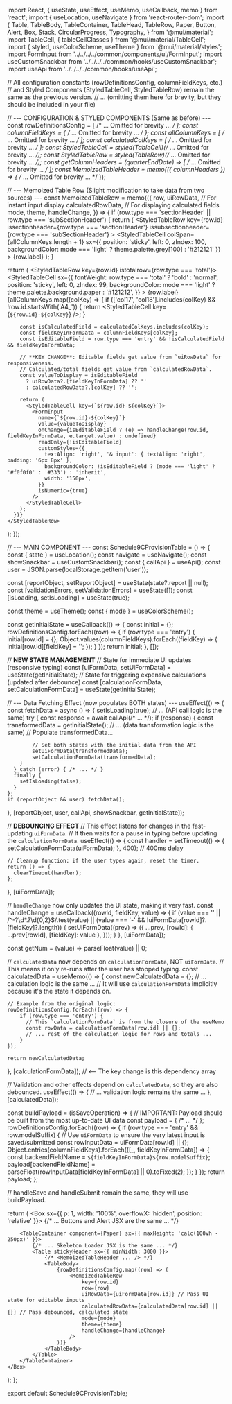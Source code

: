 import React, { useState, useEffect, useMemo, useCallback, memo } from 'react';
import { useLocation, useNavigate } from 'react-router-dom';
import {
  Table, TableBody, TableContainer, TableHead, TableRow, Paper, Button,
  Alert, Box, Stack, CircularProgress, Typography,
} from '@mui/material';
import TableCell, { tableCellClasses } from '@mui/material/TableCell';
import { styled, useColorScheme, useTheme } from '@mui/material/styles';
import FormInput from '../../../../common/components/ui/FormInput';
import useCustomSnackbar from '../../../../common/hooks/useCustomSnackbar';
import useApi from '../../../../common/hooks/useApi';

// All configuration constants (rowDefinitionsConfig, columnFieldKeys, etc.)
// and Styled Components (StyledTableCell, StyledTableRow) remain the same as the previous version.
// ... (omitting them here for brevity, but they should be included in your file)

// --- CONFIGURATION & STYLED COMPONENTS (Same as before) ---
const rowDefinitionsConfig = [ /* ... Omitted for brevity ... */ ];
const columnFieldKeys = { /* ... Omitted for brevity ... */ };
const allColumnKeys = [ /* ... Omitted for brevity ... */ ];
const calculatedColKeys = [ /* ... Omitted for brevity ... */ ];
const StyledTableCell = styled(TableCell)(/* ... Omitted for brevity ... */);
const StyledTableRow = styled(TableRow)(/* ... Omitted for brevity ... */);
const getColumnHeaders = (quarterEndDate) => [ /* ... Omitted for brevity ... */ ];
const MemoizedTableHeader = memo(({ columnHeaders }) => { /* ... Omitted for brevity ... */ });


// --- Memoized Table Row (Slight modification to take data from two sources) ---
const MemoizedTableRow = memo(({
  row,
  uiRowData, // For instant input display
  calculatedRowData, // For displaying calculated fields
  mode,
  theme,
  handleChange,
}) => {
  if (row.type === 'sectionHeader' || row.type === 'subSectionHeader') {
    return (
      <StyledTableRow
        key={row.id}
        issectionheader={row.type === 'sectionHeader'}
        issubsectionheader={row.type === 'subSectionHeader'}
      >
        <StyledTableCell
          colSpan={allColumnKeys.length + 1}
          sx={{ position: 'sticky', left: 0, zIndex: 100, backgroundColor: mode === 'light' ? theme.palette.grey[100] : '#212121' }}
        >
          {row.label}
        </StyledTableCell>
      </StyledTableRow>
    );
  }

  return (
    <StyledTableRow key={row.id} istotalrow={row.type === 'total'}>
      <StyledTableCell
        sx={{
          fontWeight: row.type === 'total' ? 'bold' : 'normal',
          position: 'sticky', left: 0, zIndex: 99,
          backgroundColor: mode === 'light' ? theme.palette.background.paper : '#121212',
        }}
      >
        {row.label}
      </StyledTableCell>
      {allColumnKeys.map((colKey) => {
        if (['col17', 'col18'].includes(colKey) && !row.id.startsWith('A4_')) {
          return <StyledTableCell key={`${row.id}-${colKey}`} />;
        }

        const isCalculatedField = calculatedColKeys.includes(colKey);
        const fieldKeyInFormData = columnFieldKeys[colKey];
        const isEditableField = row.type === 'entry' && !isCalculatedField && fieldKeyInFormData;

        // **KEY CHANGE**: Editable fields get value from `uiRowData` for responsiveness.
        // Calculated/total fields get value from `calculatedRowData`.
        const valueToDisplay = isEditableField
          ? uiRowData?.[fieldKeyInFormData] ?? ''
          : calculatedRowData?.[colKey] ?? '';

        return (
          <StyledTableCell key={`${row.id}-${colKey}`}>
            <FormInput
              name={`${row.id}-${colKey}`}
              value={valueToDisplay}
              onChange={isEditableField ? (e) => handleChange(row.id, fieldKeyInFormData, e.target.value) : undefined}
              readOnly={!isEditableField}
              customStyles={{
                textAlign: 'right', '& input': { textAlign: 'right', padding: '6px 8px' },
                backgroundColor: !isEditableField ? (mode === 'light' ? '#f0f0f0' : '#333') : 'inherit',
                width: '150px',
              }}
              isNumeric={true}
            />
          </StyledTableCell>
        );
      })}
    </StyledTableRow>
  );
});


// --- MAIN COMPONENT ---
const Schedule9CProvisionTable = () => {
  const { state } = useLocation();
  const navigate = useNavigate();
  const showSnackbar = useCustomSnackbar();
  const { callApi } = useApi();
  const user = JSON.parse(localStorage.getItem('user'));
  
  const [reportObject, setReportObject] = useState(state?.report || null);
  const [validationErrors, setValidationErrors] = useState([]);
  const [isLoading, setIsLoading] = useState(true);
  
  const theme = useTheme();
  const { mode } = useColorScheme();

  const getInitialState = useCallback(() => {
    const initial = {};
    rowDefinitionsConfig.forEach((row) => {
      if (row.type === 'entry') {
        initial[row.id] = {};
        Object.values(columnFieldKeys).forEach((fieldKey) => {
          initial[row.id][fieldKey] = '';
        });
      }
    });
    return initial;
  }, []);

  // **NEW STATE MANAGEMENT**
  // State for immediate UI updates (responsive typing)
  const [uiFormData, setUiFormData] = useState(getInitialState);
  // State for triggering expensive calculations (updated after debounce)
  const [calculationFormData, setCalculationFormData] = useState(getInitialState);

  // --- Data Fetching Effect (now populates BOTH states) ---
  useEffect(() => {
    const fetchData = async () => {
      setIsLoading(true);
      // ... (API call logic is the same)
      try {
        const response = await callApi(/* ... */);
        if (response) {
            const transformedData = getInitialState();
            // ... (data transformation logic is the same)
            // Populate transformedData...

            // Set both states with the initial data from the API
            setUiFormData(transformedData);
            setCalculationFormData(transformedData);
        }
      } catch (error) { /* ... */ } 
      finally {
        setIsLoading(false);
      }
    };
    if (reportObject && user) fetchData();
  }, [reportObject, user, callApi, showSnackbar, getInitialState]);


  // **DEBOUNCING EFFECT**
  // This effect listens for changes in the fast-updating `uiFormData`.
  // It then waits for a pause in typing before updating the `calculationFormData`.
  useEffect(() => {
    const handler = setTimeout(() => {
      setCalculationFormData(uiFormData);
    }, 400); // 400ms delay

    // Cleanup function: if the user types again, reset the timer.
    return () => {
      clearTimeout(handler);
    };
  }, [uiFormData]);

  // `handleChange` now only updates the UI state, making it very fast.
  const handleChange = useCallback((rowId, fieldKey, value) => {
    if (value === '' || /^-?\d*\.?\d{0,2}$/.test(value) || (value === '-' && !uiFormData[rowId]?.[fieldKey]?.length)) {
      setUiFormData((prev) => ({
        ...prev,
        [rowId]: { ...prev[rowId], [fieldKey]: value },
      }));
    }
  }, [uiFormData]);

  const getNum = (value) => parseFloat(value) || 0;

  // `calculatedData` now depends on `calculationFormData`, NOT `uiFormData`.
  // This means it only re-runs after the user has stopped typing.
  const calculatedData = useMemo(() => {
    const newCalculatedData = {};
    // ... calculation logic is the same ...
    // It will use `calculationFormData` implicitly because it's the state it depends on.
    
    // Example from the original logic:
    rowDefinitionsConfig.forEach((row) => {
        if (row.type === 'entry') {
          // This `calculationFormData` is from the closure of the useMemo
          const rowData = calculationFormData[row.id] || {}; 
          // ... rest of the calculation logic for rows and totals ...
        }
    });

    return newCalculatedData;
  }, [calculationFormData]); // <-- The key change is this dependency array

  // Validation and other effects depend on `calculatedData`, so they are also debounced.
  useEffect(() => {
    // ... validation logic remains the same ...
  }, [calculatedData]);

  const buildPayload = (isSaveOperation) => {
    // IMPORTANT: Payload should be built from the most up-to-date UI data
    const payload = { /* ... */ };
    rowDefinitionsConfig.forEach((row) => {
      if (row.type === 'entry' && row.modelSuffix) {
        // Use `uiFormData` to ensure the very latest input is saved/submitted
        const rowInputData = uiFormData[row.id] || {};
        Object.entries(columnFieldKeys).forEach(([_, fieldKeyInFormData]) => {
          const backendFieldName = `${fieldKeyInFormData}${row.modelSuffix}`;
          payload[backendFieldName] = parseFloat(rowInputData[fieldKeyInFormData] || 0).toFixed(2);
        });
      }
    });
    return payload;
  };
  
  // handleSave and handleSubmit remain the same, they will use buildPayload.
  
  return (
    <Box sx={{ p: 1, width: '100%', overflowX: 'hidden', position: 'relative' }}>
        {/* ... Buttons and Alert JSX are the same ... */}

        <TableContainer component={Paper} sx={{ maxHeight: 'calc(100vh - 250px)' }}>
            {/* ... Skeleton Loader JSX is the same ... */}
            <Table stickyHeader sx={{ minWidth: 3000 }}>
                {/* <MemoizedTableHeader ... /> */}
                <TableBody>
                    {rowDefinitionsConfig.map((row) => (
                        <MemoizedTableRow
                            key={row.id}
                            row={row}
                            uiRowData={uiFormData[row.id]} // Pass UI state for editable inputs
                            calculatedRowData={calculatedData[row.id] || {}} // Pass debounced, calculated state
                            mode={mode}
                            theme={theme}
                            handleChange={handleChange}
                        />
                    ))}
                </TableBody>
            </Table>
        </TableContainer>
    </Box>
  );
};

export default Schedule9CProvisionTable;
